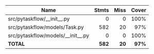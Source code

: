 | Name                                  |    Stmts |     Miss |   Cover |
|-------------------------------------- | -------: | -------: | ------: |
| src/pytaskflow/\_\_init\_\_.py        |        0 |        0 |    100% |
| src/pytaskflow/models/Task.py         |      582 |       20 |     97% |
| src/pytaskflow/models/\_\_init\_\_.py |        0 |        0 |    100% |
|                             **TOTAL** |  **582** |   **20** | **97%** |
